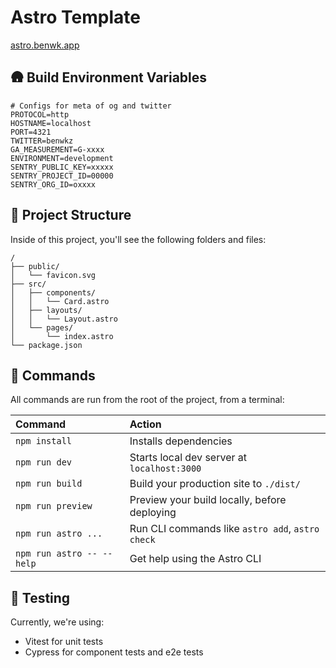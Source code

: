 # Astro Template

[astro.benwk.app](https://astro.benwk.app)

## 🛖 Build Environment Variables

```shell
# Configs for meta of og and twitter
PROTOCOL=http
HOSTNAME=localhost
PORT=4321
TWITTER=benwkz
GA_MEASUREMENT=G-xxxx
ENVIRONMENT=development
SENTRY_PUBLIC_KEY=xxxxx
SENTRY_PROJECT_ID=00000
SENTRY_ORG_ID=oxxxx
```

## 🚀 Project Structure

Inside of this project, you'll see the following folders and files:

```
/
├── public/
│   └── favicon.svg
├── src/
│   ├── components/
│   │   └── Card.astro
│   ├── layouts/
│   │   └── Layout.astro
│   └── pages/
│       └── index.astro
└── package.json
```

## 🧞 Commands

All commands are run from the root of the project, from a terminal:

| Command                   | Action                                           |
| :------------------------ | :----------------------------------------------- |
| `npm install`             | Installs dependencies                            |
| `npm run dev`             | Starts local dev server at `localhost:3000`      |
| `npm run build`           | Build your production site to `./dist/`          |
| `npm run preview`         | Preview your build locally, before deploying     |
| `npm run astro ...`       | Run CLI commands like `astro add`, `astro check` |
| `npm run astro -- --help` | Get help using the Astro CLI                     |

## 🧪 Testing

Currently, we're using:

- Vitest for unit tests
- Cypress for component tests and e2e tests
